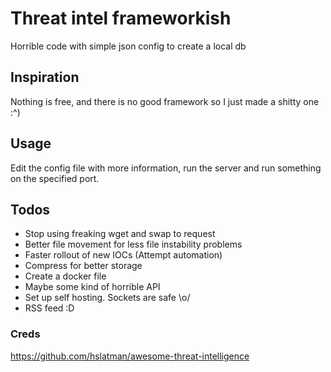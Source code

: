 # Threat intel frameworkish
Horrible code with simple json config to create a local db

## Inspiration
Nothing is free, and there is no good framework so I just made a shitty one :^)

## Usage
Edit the config file with more information, run the server and run something on the specified port.

## Todos 
* Stop using freaking wget and swap to request
* Better file movement for less file instability problems
* Faster rollout of new IOCs (Attempt automation)
* Compress for better storage
* Create a docker file
* Maybe some kind of horrible API
* Set up self hosting. Sockets are safe \o/
* RSS feed :D

### Creds
https://github.com/hslatman/awesome-threat-intelligence
